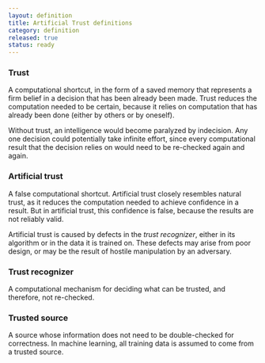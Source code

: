 ```yaml
---
layout: definition
title: Artificial Trust definitions
category: definition
released: true
status: ready
---
```


### Trust
A computational shortcut, in the form of a saved memory that
represents a firm belief in a decision that has been already been
made. Trust reduces the computation needed to be certain, because it
relies on computation that has already been done (either by others or
by oneself).

Without trust, an intelligence would become paralyzed by indecision.
Any one decision could potentially take infinite effort, since every
computational result that the decision relies on would need to be
re-checked again and again.

### Artificial trust
A false computational shortcut. Artificial trust closely resembles
natural trust, as it reduces the computation needed to achieve
confidence in a result. But in artificial trust, this confidence is
false, because the results are not reliably valid.

Artificial trust is caused by defects in the *trust recognizer*,
either in its algorithm or in the data it is trained on.  These
defects may arise from poor design, or may be the result of hostile
manipulation by an adversary.

### Trust recognizer
A computational mechanism for deciding what can be trusted, and
therefore, not re-checked.

### Trusted source
A source whose information does not need to be double-checked for correctness.
In machine learning, all training data is assumed to come from a trusted source.

